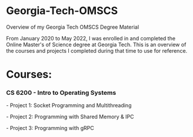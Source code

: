# Georgia-Tech-OMSCS
Overview of my Georgia Tech OMSCS Degree Material

<p>From January 2020 to May 2022, I was enrolled in and completed the Online Master's of
Science degree at Georgia Tech. This is an overview of the courses and projects
I completed during that time to use for reference.</p>

<h1>Courses:</h1>

<h3>CS 6200 - Intro to Operating Systems</h3>
<p>- Project 1: Socket Programming and Multithreading</p>
<p>- Project 2: Programming with Shared Memory & IPC</p>
<p>- Project 3: Programming with gRPC</p>
